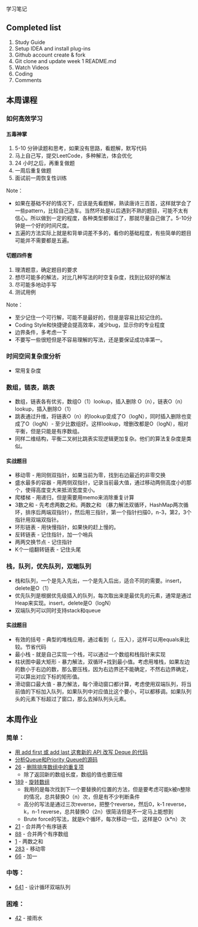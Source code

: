 学习笔记

## Completed list
1. Study Guide
2. Setup IDEA and install plug-ins
3. Github account create & fork
4. Git clone and update week 1 README.md
5. Watch Videos
6. Coding
7. Comments

## 本周课程

### 如何高效学习

#### 五毒神掌
1. 5-10 分钟读题和思考，如果没有思路，看题解，默写代码
1. 马上自己写，提交LeetCode，多种解法，体会优化
1. 24 小时之后，再重复做题
1. 一周后重复做题
1. 面试前一周恢复性训练

Note：
- 如果在基础不好的情况下，应该是先看题解，熟读唐诗三百首，这样就学会了一些pattern，比较自己造车。当然坏处是以后遇到不熟的题目，可能不太有信心。所以做到一定的程度，各种类型都做过了，那就尽量自己做了。5-10分钟是一个好的时间尺度。
- 五遍的方法实际上就是和背单词差不多的，看你的基础程度，有些简单的题目可能并不需要都是五遍。

#### 切题四件套
1. 理清题意，确定题目的要求
2. 想尽可能多的解法，对比几种写法的时空复杂度，找到比较好的解法
3. 尽可能多地动手写
4. 测试用例

Note：
- 至少记住一个可行解，可能不是最好的，但是是容易比较记住的。
- Coding Style和快捷键会提高效率，减少bug，显示你的专业程度
- 边界条件，多考虑一下
- 不要写一些很短但是不容易理解的写法，还是要保证成功率第一。

### 时间空间复杂度分析
- 常用复杂度 

### 数组，链表，跳表
- 数组，链表各有优劣，数组O（1）lookup，插入删除 O（n），链表O（n）lookup，插入删除O（1）
- 跳表通过升维，将链表O（n）的lookup变成了O（logN），同时插入删除也变成了O（logN）- 至少比数组好。这样lookup，增删改都是O（logN），相对平衡，但是只能是有序数组。
- 同样二维结构，平衡二叉树比跳表实现逻辑更加复杂。他们的算法复杂度是类似。

#### 实战题目
- 移动零 - 用同侧双指针，如果当前为零，找到右边最近的非零交换
- 盛水最多的容器 - 用两侧双指针，记录当前最大值，通过移动两侧高度小的那个，使得高度变大来抵消宽度变小。
- 爬楼梯 - 用递归，但是需要用memo来消除重复计算
- 3数之和 - 先考虑两数之和。两数之和 （暴力解法双循环，HashMap两次循环，排序后两端双指针），然后用三指针，第一个指针扫描0，n-3，第2，3个指针用双端双指针。
- 环形链表 - 用快慢指针，如果快的赶上慢的。
- 反转链表 - 记住指针，加一个哨兵
- 两两交换节点 - 记住指针
- K个一组翻转链表 - 记住头尾

### 栈，队列，优先队列，双端队列
- 栈和队列，一个是先入先出，一个是先入后出，适合不同的需要。insert，delete是O（1）
- 优先队列是根据优先级插入的队列，每次取出来是最优先的元素，通常是通过Heap来实现。insert，delete是O（logN）
- 双端队列可以同时支持stack和queue

#### 实战题目
- 有效的括号 - 典型的堆栈应用，通过看到（，压入），这样可以用equals来比较。节省代码
- 最小栈 - 就是自己实现一个栈，可以通过一个数组和栈指针来实现
- 柱状图中最大矩形 - 暴力解法，双循环+找到最小值。考虑用堆栈，如果左边的数小于右边的数，那么要压栈，因为右边界还不能确定，不然右边界确定，可以算出对应下标的矩形值。
- 滑动窗口最大值 - 暴力解法，每个滑动窗口都计算，考虑使用双端队列，将当前值的下标加入队列，如果队列中对应值比这个要小，可以都移调。如果队列头的元素下标超过了窗口，那么去掉队列头元素。

## 本周作业

### 简单：
- [用 add first 或 add last 这套新的 API 改写 Deque 的代码](src/DequeExample.java)
- [分析Queue和Priority Queue的源码](QueueAndPriorityQueueAnalysis.md)
- [26](https://leetcode.com/problems/remove-duplicates-from-sorted-array/discuss/?currentPage=1&orderBy=most_votes&query=) - [删除排序数组中的重复项](src/RemoveDuplicates.java)
    - 除了返回新的数组长度，数组的值也要压缩 
- [189](https://leetcode.com/problems/rotate-array/discuss/?currentPage=1&orderBy=most_votes&query=) - [旋转数组](src/RotateArray.java) 
    - 我用的是每次找到下一个要替换的位置的方法，但是要考虑可能k被n整除的情况，总共替换O（n）次，但是有不少判断条件
    - 高分的写法是通过三次reverse，把整个reverse，然后0，k-1 reverse，k，n-1 reverse，总共替换O（2n）很简洁但是不一定马上能想到
    - Brute force的写法，就是k个循环，每次移动一位，这样是O（k*n）次
- [21](https://leetcode.com/problems/merge-two-sorted-lists/discuss/?currentPage=1&orderBy=most_votes&query=)  - 合并两个有序链表 
- [88](https://leetcode.com/problems/merge-sorted-array/discuss/?currentPage=1&orderBy=most_votes&query=) - 合并两个有序数组
- [1](https://leetcode.com/problems/two-sum/discuss/?currentPage=1&orderBy=most_votes&query=)  - 两数之和
- [283](https://leetcode.com/problems/move-zeroes/discuss/?currentPage=1&orderBy=most_votes&query=)  - 移动零
- [66](https://leetcode.com/problems/plus-one/discuss/?currentPage=1&orderBy=most_votes&query=) - 加一

### 中等：
- [641](https://leetcode.com/problems/design-circular-deque/discuss/?currentPage=1&orderBy=most_votes&query=) - 设计循环双端队列

### 困难：
- [42](https://leetcode.com/problems/trapping-rain-water/discuss/?currentPage=1&orderBy=most_votes&query=) - 接雨水